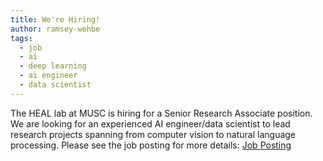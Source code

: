 ```yaml
---
title: We're Hiring!
author: ramsey-wehbe
tags:
  - job
  - ai
  - deep learning
  - ai engineer
  - data scientist
---
```


The HEAL lab at MUSC is hiring for a Senior Research Associate position. We are looking for an experienced AI engineer/data scientist to lead research projects spanning from computer vision to natural language processing. Please see the job posting for more details: [Job Posting](https://musc.career-pages.com/jobs/univ-senior-research-associate-department-of-medicine-division-of-cardiology-charleston-south-carolina-united-states)
